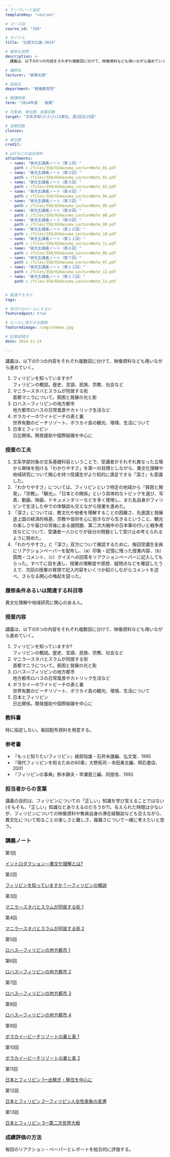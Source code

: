 ```yaml
---
# テンプレート指定
templateKey: "courses"

# コースID
course_id: "358"

# タイトル
title: "比較文化論-2014"

# 簡単な説明
description: >-
  講義は、以下の5つの内容をそれぞれ複数回に分けて、映像資料なども用いながら進めていく。   1. フィリピンを知っていますか?      フィリピンの概説。歴史、言語、民族、宗教、社会など ...

# 講師名
lecturer: "東賢太朗"

# 部局名
department: "教養教育院"

# 開講時限
term: "2014年度	後期"

# 対象者、単位数、授業回数
target: "文系学部\t\t\t\t2単位、週1回全15回"

# 授業回数
classes: 

# 単位数
credit: 

# pdfなどの追加資料
attachments: 
  - name: "東先生講義ノート（第１回）" 
    path : /files/358/H24azuma_LectureNote_01.pdf
  - name: "東先生講義ノート（第２回）" 
    path : /files/358/H24azuma_LectureNote_02.pdf
  - name: "東先生講義ノート（第３回）" 
    path : /files/358/H24azuma_LectureNote_03.pdf
  - name: "東先生講義ノート（第４回）" 
    path : /files/358/H24azuma_LectureNote_04.pdf
  - name: "東先生講義ノート（第５回）" 
    path : /files/358/H24azuma_LectureNote_05.pdf
  - name: "東先生講義ノート（第８回）" 
    path : /files/358/H24azuma_LectureNote_08.pdf
  - name: "東先生講義ノート（第９回）" 
    path : /files/358/H24azuma_LectureNote_09.pdf
  - name: "東先生講義ノート（第１０回）" 
    path : /files/358/H24azuma_LectureNote_10.pdf
  - name: "東先生講義ノート（第１１回）" 
    path : /files/358/H24azuma_LectureNote_11.pdf
  - name: "東先生講義ノート（第６回）" 
    path : /files/358/H24azuma_LectureNote_06.pdf
  - name: "東先生講義ノート（第７回）" 
    path : /files/358/H24azuma_LectureNote_07.pdf
  - name: "東先生講義ノート（第１２回）" 
    path : /files/358/H24azuma_LectureNote_12.pdf
  - name: "東先生講義ノート（第１３回）" 
    path : /files/358/H24azuma_LectureNote_13.pdf


# 関連するタグ
tags:

# 色付けのロールにするか
featuredpost: true

# ロールに表示する画像
featuredimage: /img/chemex.jpg

# 記事投稿日
date: 2014-11-24

---
```

講義は、以下の5つの内容をそれぞれ複数回に分けて、映像資料なども用いながら進めていく。 

  1. フィリピンを知っていますか?  
    フィリピンの概説。歴史、言語、民族、宗教、社会など 
  2. マニラ—スタバとスラムが同居する街  
    首都マニラについて。貧困と発展の光と影 
  3. ロハス—フィリピンの地方都市  
    地方都市ロハスの日常風景やカトリック生活など 
  4. ボラカイ—ホワイトビーチの表と裏  
    世界有数のビーチリゾート、ボラカイ島の観光、環境、生活について 
  5. 日本とフィリピン  
    日比関係。開発援助や国際結婚を中心に
### 授業の工夫

  1. 文系学部対象の文系基礎科目ということで、受講者がそれぞれ異なった立場から興味を抱ける「わかりやすさ」を第一の目標としながら、異文化理解や地域研究について関心を持つ受講生がより知的に満足できる「深さ」も意識した。
  2. 「わかりやすさ」については、フィリピンという特定の地域から「貧困と開発」、「宗教」、「観光」、「日本との関係」という具体的なトピックを選び、写真、動画、映画、ドキュメンタリーなどを多く使用し、また私自身がフィリピンで生活した中での体験談も交えながら授業を進めた。
  3. 「深さ」については、異文化や他者を理解することの困難さ、先進国と発展途上国の経済的格差、宗教や信仰を心に抱きながら生きるということ、観光の楽しさや喜びの背後にある諸問題、第二次大戦中の日本軍の行いと戦争責任などについて、受講者一人ひとりが自分の問題として受け止め考えられるように努めた。
  4. 「わかりやすさ」と「深さ」双方について確認するために、毎回受講生全員にリアクションペーパーを配布し、（a）印象・記憶に残った授業内容、（b）質問・コメント、（c）クイズへの回答をリアクションペーパーに記入してもらった。すべてに目を通し、授業の理解度や感想、疑問点などを確認したうえで、次回の授業の冒頭で記入内容をいくつか紹介しながらコメントを述べ、さらなる関心の喚起を図った。

### 履修条件あるいは関連する科目等

異文化理解や地域研究に関心のある人。

### 授業内容

講義は、以下の5つの内容をそれぞれ複数回に分けて、映像資料なども用いながら進めていく。

  1. フィリピンを知っていますか?  
    フィリピンの概説。歴史、言語、民族、宗教、社会など 
  2. マニラ—スタバとスラムが同居する街  
    首都マニラについて。貧困と発展の光と影
  3. ロハス—フィリピンの地方都市  
    地方都市ロハスの日常風景やカトリック生活など
  4. ボラカイ—ホワイトビーチの表と裏  
    世界有数のビーチリゾート、ボラカイ島の観光、環境、生活について
  5. 日本とフィリピン  
    日比関係。開発援助や国際結婚を中心に

### 教科書

特に指定しない。毎回配布資料を用意する。

### 参考書 

  * 『もっと知りたいフィリピン』綾部恒雄・石井米雄編、弘文堂、1995
  * 『現代フィリピンを知るための60章』大野拓司・寺田勇文編、明石書店、2001
  * 『フィリピンの事典』鈴木静夫・早瀬晋三編、同朋舎、1992

### 担当者からの言葉

講義の目的は、フィリピンについての「正しい」知識を学び覚えることではない(そもそも、「正しい」知識などありえるのだろうか?)。与えられた時間は少ないが、フィリピンについての映像資料や教員自身の滞在経験談なども交えながら、異文化について知ることの楽しさと難しさ、複雑さについて一緒に考えたいと思う。

### 講義ノート

第1回


[イントロダクション—異文化理解とは?](/files/358/H24azuma_LectureNote_01.pdf) 

第2回


[フィリピンを知っていますか？—フィリピンの概説](/files/358/H24azuma_LectureNote_02.pdf) 

第3回


[マニラ—スタバとスラムが同居する街 1](/files/358/H24azuma_LectureNote_03.pdf) 

第4回


[マニラ—スタバとスラムが同居する街 2](/files/358/H24azuma_LectureNote_04.pdf) 

第5回


[ロハス—フィリピンの地方都市 1](/files/358/H24azuma_LectureNote_05.pdf) 

第6回


[ロハス—フィリピンの地方都市 2](/files/358/H24azuma_LectureNote_06.pdf) 

第7回


[ロハス—フィリピンの地方都市 3](/files/358/H24azuma_LectureNote_07.pdf) 

第8回


[ロハス—フィリピンの地方都市 4](/files/358/H24azuma_LectureNote_08.pdf) 

第9回


[ボラカイ—ビーチリゾートの裏と表 1](/files/358/H24azuma_LectureNote_09.pdf) 

第10回


[ボラカイ—ビーチリゾートの裏と表 2](/files/358/H24azuma_LectureNote_10.pdf) 

第11回


[日本とフィリピン 1—出稼ぎ・移住を中心に](/files/358/H24azuma_LectureNote_11.pdf) 

第12回


[日本とフィリピン 2—フィリピン人女性表象の変遷](/files/358/H24azuma_LectureNote_12.pdf) 

第13回


[日本とフィリピン 3—第二次世界大戦](/files/358/H24azuma_LectureNote_13.pdf) 

### 成績評価の方法

毎回のリアクション・ペーパーとレポートを総合的に評価する。
